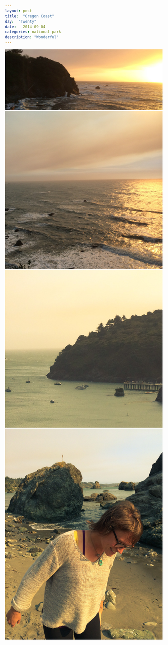 ```yaml
---
layout: post
title:  "Oregon Coast"
day:  "Twenty"
date:   2014-09-04
categories: national park
description: "Wonderful"
---
```


<div class="post__image--header">
<img src="/assets/images/day19/header.jpg" />
</div>

<div class="post__image--column">
<div class="post__image--column--left">
<img src="/assets/images/day19/1.jpg" />
<img src="/assets/images/day19/2.jpg" />
</div>
<div class="post__image--column--right">
<img src="/assets/images/day19/tall.jpg" />
</div>
</div>

